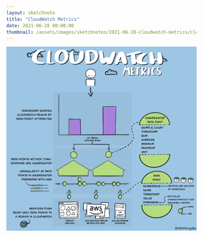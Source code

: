 ```yaml
---
layout: sketchnote
title: "CloudWatch Metrics"
date: 2021-06-28 00:00:00
thumbnail: /assets/images/sketchnotes/2021-06-28-cloudwatch-metrics/cloudwatch-metrics-thumbnail.jpeg
---
```


![{{page.title}}](/assets/images/sketchnotes/2021-06-28-cloudwatch-metrics/cloudwatch-metrics.jpeg)